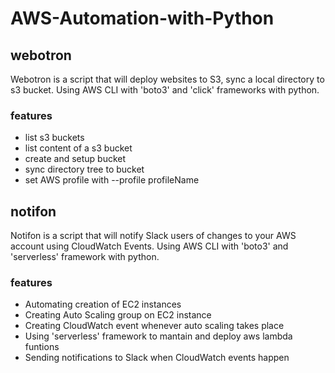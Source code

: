 # AWS-Automation-with-Python

## webotron
Webotron is a script that will deploy websites to S3, sync a local directory to s3 bucket. 
Using AWS CLI with 'boto3' and 'click' frameworks with python.

### features

- list s3 buckets
- list content of a s3 bucket
- create and setup bucket
- sync directory tree to bucket
- set AWS profile with --profile profileName

## notifon
Notifon is a script that will notify Slack users of changes to your AWS account using CloudWatch Events. Using AWS CLI with 'boto3' and 'serverless' framework with python.

### features

- Automating creation of EC2 instances
- Creating Auto Scaling group on EC2 instance
- Creating CloudWatch event whenever auto scaling takes place
- Using 'serverless' framework to mantain and deploy aws lambda funtions
- Sending notifications to Slack when CloudWatch events happen
